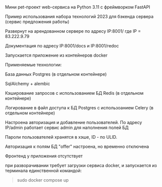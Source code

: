 Мини pet-проект web-сервиса на Python 3.11 с фреймворком FastAPI

Пример использования набора технологий 2023 для бэкенда сервера (сервис предложения работы)

Развернут на арендованном сервере по адресу IP:8001/
где IP = 83.222.9.79

Документация по адресу IP:8001/docs и IP:8001/redoc

Запускается  приложение из контейнеров docker

Применяемые технологии:

База данных Postgres (в отдельном контейнере)

SqlAlchemy + alembic

Кэширование запросов с использованием БД Redis (в отдельном контейнере)

Логирование в файл доступа к БД Postgres с использоанием Celery (в отдельном контейнере)

Настроена авторизация и добавление пользователей. По адресу IP/admin работает сервис admin для наполнения полей БД

Пароли пользователей хранятся в хэше, ID - по ULID.

Авторизация к полям БД "offer" настроена, но временно отключена


Фронтенд у приложения отсутствует

при разворачивании требует загрузки сервиса docker, и запускается из терминала единственной командой: 
> sudo docker compose up
